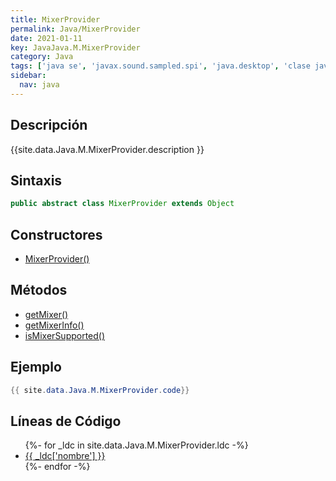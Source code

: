 ```yaml
---
title: MixerProvider
permalink: Java/MixerProvider
date: 2021-01-11
key: JavaJava.M.MixerProvider
category: Java
tags: ['java se', 'javax.sound.sampled.spi', 'java.desktop', 'clase java', 'Java 1.3']
sidebar: 
  nav: java
---
```


## Descripción
{{site.data.Java.M.MixerProvider.description }}

## Sintaxis
~~~java
public abstract class MixerProvider extends Object
~~~

## Constructores
* [MixerProvider()](/Java/MixerProvider/MixerProvider/)

## Métodos
* [getMixer()](/Java/MixerProvider/getMixer)
* [getMixerInfo()](/Java/MixerProvider/getMixerInfo)
* [isMixerSupported()](/Java/MixerProvider/isMixerSupported)

## Ejemplo
~~~java
{{ site.data.Java.M.MixerProvider.code}}
~~~

## Líneas de Código
<ul>
{%- for _ldc in site.data.Java.M.MixerProvider.ldc -%}
   <li>
       <a href="{{_ldc['url'] }}">{{ _ldc['nombre'] }}</a>
   </li>
{%- endfor -%}
</ul>
